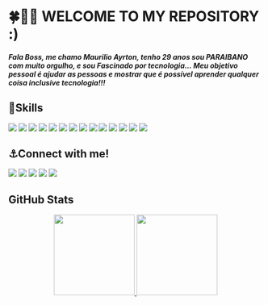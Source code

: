 <html>
<body>
<h1> 
  🍀🥇🍎 WELCOME TO MY REPOSITORY :) 
</h1>
<h4>

  _Fala Boss, me chamo Maurilio Ayrton, tenho 29 anos sou PARAIBANO com muito orgulho, e sou Fascinado por tecnologia... Meu objetivo pessoal é ajudar as pessoas e mostrar que é possível aprender qualquer coisa inclusive tecnologia!!!_

</h4>

## 🚀Skills
<div>
<img src="https://img.shields.io/badge/JavaScript-323330?style=for-the-badge&logo=javascript&logoColor=F7DF1E">
<img src="https://img.shields.io/badge/HTML5-E34F26?style=for-the-badge&logo=html5&logoColor=white">
<img src="https://img.shields.io/badge/CSS3-1572B6?style=for-the-badge&logo=css3&logoColor=white">
<img src="https://img.shields.io/badge/Angular-DD0031?style=for-the-badge&logo=angular&logoColor=white">
<img src="https://img.shields.io/badge/Java-ED8B00?style=for-the-badge&logo=openjdk&logoColor=white">
<img src="https://img.shields.io/badge/Hibernate-59666C?style=for-the-badge&logo=Hibernate&logoColor=white">
<img src="https://img.shields.io/badge/Spring-6DB33F?style=for-the-badge&logo=spring&logoColor=white">
<img src="https://img.shields.io/badge/MySQL-00000F?style=for-the-badge&logo=mysql&logoColor=white">
<img src="https://img.shields.io/badge/Google_Cloud-4285F4?style=for-the-badge&logo=google-cloud&logoColor=white">
<img src="https://img.shields.io/badge/Azure_DevOps-0078D7?style=for-the-badge&logo=azure-devops&logoColor=white">
<img src="https://img.shields.io/badge/Oracle-F80000?style=for-the-badge&logo=oracle&logoColor=black">
<img src="https://img.shields.io/badge/Linux-FCC624?style=for-the-badge&logo=linux&logoColor=black">
<img src="https://img.shields.io/badge/Jira-0052CC?style=for-the-badge&logo=Jira&logoColor=white">
<img src="https://img.shields.io/badge/GIT-E44C30?style=for-the-badge&logo=git&logoColor=white">

</div>

## ⚓Connect with me!
<a href="https://www.linkedin.com/in/maurilio-alves-861282163/" target="_blank"><img src="https://img.shields.io/badge/LinkedIn-0077B5?style=for-the-badge&logo=linkedin&logoColor=white"><a/>
<a href="https://www.instagram.com/maurilioayrton/" target="_blank"><img src="https://img.shields.io/badge/Instagram-E4405F?style=for-the-badge&logo=instagram&logoColor=white"><a/>
<a href="https://discord.com/channels/@maurilioayrton" target="_blank"><img src="https://img.shields.io/badge/Discord-7289DA?style=for-the-badge&logo=discord&logoColor=white"><a/>
<a href="mailto:maurilioayrton@hotmail.com" target="_blank"><img src="https://img.shields.io/badge/Microsoft_Outlook-0078D4?style=for-the-badge&logo=microsoft-outlook&logoColor=white"><a/>
<a href="https://gitlab.com/maurilioayrton" target="_blank"><img src="https://img.shields.io/badge/GitLab-330F63?style=for-the-badge&logo=gitlab&logoColor=white"><a/>


## GitHub Stats
<div align="center">
<a href="https://github.com/maurilioayrton">
<img height="160rem" src="https://github-readme-stats.vercel.app/api?username=maurilioayrton&show_icons=true&theme=tokyonight&include_all_commits=true&count_private=true"/>
<img height="160rem" src="https://github-readme-stats.vercel.app/api/top-langs/?username=maurilioayrton&layout=compact&langs_count=7&theme=tokyonight"/>
</div>
  </body>
</html>


